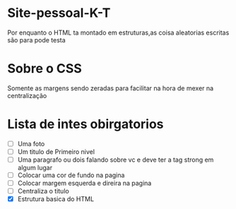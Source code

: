 # Site-pessoal-K-T
Por enquanto o HTML ta montado em estruturas,as coisa aleatorias escritas são para pode testa
# Sobre o CSS 
Somente as margens sendo zeradas para facilitar na hora de mexer na centralização
# Lista de intes obirgatorios
- [ ] Uma foto
- [ ] Um titulo de  Primeiro nivel
- [ ] Uma paragrafo ou dois falando sobre vc e deve ter a tag strong em algum lugar
- [ ] Colocar uma cor de fundo na pagina
- [ ] Colocar margem esquerda e direira na pagina
- [ ] Centraliza o titulo
- [x] Estrutura basica do HTML
